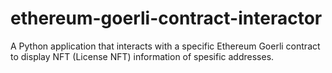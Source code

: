 # ethereum-goerli-contract-interactor
A Python application that interacts with a specific Ethereum Goerli contract to display NFT (License NFT) information of spesific addresses.
